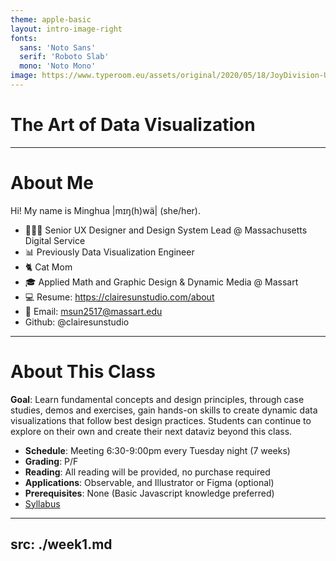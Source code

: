```yaml
---
theme: apple-basic
layout: intro-image-right
fonts:
  sans: 'Noto Sans'
  serif: 'Roboto Slab'
  mono: 'Noto Mono'
image: https://www.typeroom.eu/assets/original/2020/05/18/JoyDivision-UnknownPleasures-B1.jpg
---
```



# The Art of Data Visualization

<Credit />

<!-- You might recognize this as a piece of art and design - the album cover of the "Unknown Pleasures" by Joy Division. It has been widely imitated and referenced in pop culture and fashion. But it's actually driven by scientic data. It was a dataviz created by radio astronomer Harold Craft in 1970. The lines are data measures of radio waves emitted by a pulsar, a type of rotating neutron star. Because it was popularized by the design of the albumn cover, some people call this type of chart "joyplot". Graphic designer, Peter Saville, has turned it into a pop art icon. I chose this to be the cover image for this class because I think this is a great symbol of Data visualization - an interdisciplinary field between art and science and a statement that data can be beautiful. -->

---

# About Me

Hi! My name is Minghua |mɪŋ(h)wä| (she/her). 

- 👩🏻‍💻 Senior UX Designer and Design System Lead @ Massachusetts Digital Service
- 📊 Previously Data Visualization Engineer
- 🐈 Cat Mom
- 🎓 Applied Math and Graphic Design & Dynamic Media @ Massart
- 💻 Resume: https://clairesunstudio.com/about
- 📧 Email: msun2517@massart.edu
- <logos-github-octocat/> Github: @clairesunstudio

<!-- Previous title - I built several interactive data reports and data stories for the public to help present data made available by different state departments. I will draw on some examples from the dataviz that I built throughout the course. 

Data visualization is a cross-disciplinary field that draws upon concepts and techniques from various domains - it combines scientific rigor, design thinking and good eye for design to create something that's efficient, accurate, impactful, visually appealing and user-friendly. Some of you might have background in statistics, design, computer programming, and this is a subject that requires us to become a little more all-rounded; and for some of you that don't have these backgrounds, hopefull this will introduce you into dataviz or the related fields. 
-->

---

# About This Class

**Goal**: Learn fundamental concepts and design principles, through case studies, demos and exercises, gain hands-on skills to create dynamic data visualizations that follow best design practices. Students can continue to explore on their own and create their next dataviz beyond this class. 
- **Schedule**: Meeting 6:30-9:00pm every Tuesday night (7 weeks)
- **Grading**: P/F
- **Reading**: All reading will be provided, no purchase required
- **Applications**: Observable, and Illustrator or Figma (optional)
- **Prerequisites**: None (Basic Javascript knowledge preferred)
- [Syllabus](https://docs.google.com/document/d/1wNakUIx7uloN2_17R4Xqoy196lmVDqsB2q54mnba8Og/edit)

<!-- This is an introductory class and hopefully a gateway for you to practice and learn more on your own.

We are going to learn some necessary Javascript. The reason why I chose to teach this class using Javascript and Observable (more on the tool later) - I'm a big proponent for open source projects. If you are in the field, you are likely be using some expensive BI tools from big corps - Tableau, Power BI, Looker to name a few - they are expensive and inflexible. You lose access to your work when you are no longer paying for them. Learning Javascript will make your skills more transferable, adaptable, there's no limit what you can create. 

Please note that the syllabus is a living doc, I will make adjustments as we go based on our pace and our needs. -->

---
src: ./week1.md
---